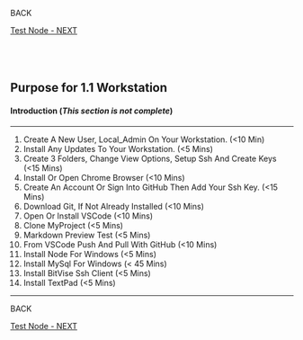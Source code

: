 <!-- ------------------------------------------------------------------------- -->

<div class="page-back disabled">

BACK
</div><div class="page-next">

[Test Node - NEXT](/Setup/purposes/pfr0102_Test-Node.md)
</div><div style="margin-top:35px">&nbsp;</div>

<!-- ------------------------------------------------------------------------- -->

## Purpose for 1.1 Workstation 
#### Introduction  (*This section is not complete*)
----

1. Create A New User, Local_Admin On Your Workstation. (<10 Min)
2. Install Any Updates To Your Workstation. (<5 Mins)
3. Create 3 Folders, Change View Options, Setup Ssh And Create Keys (<15 Mins)
4. Install Or Open Chrome Browser (<10 Mins)
5. Create An Account Or Sign Into GitHub Then Add Your Ssh Key. (<15 Mins)
6. Download Git, If Not Already Installed (<10 Mins)
7. Open Or Install VSCode (<10 Mins)
8. Clone MyProject (<5 Mins)
9. Markdown Preview Test (<5 Mins)
10. From VSCode Push And Pull With GitHub (<10 Mins)
11. Install Node For Windows (<5 Mins)
12. Install MySql For Windows (< 45 Mins)
13. Install BitVise Ssh Client (<5 Mins)
14. Install TextPad (<5 Mins)


----
<!-- ------------------------------------------------------------------------- -->


<div class="page-back disabled">

BACK
</div><div class="page-next">

[Test Node - NEXT](/Setup/purposes/pfr0102_Test-Node.md)
</div>

<!-- ------------------------------------------------------------------------- -->
